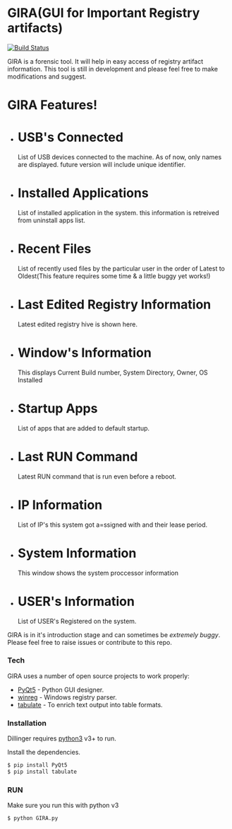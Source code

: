 # GIRA(GUI for Important Registry artifacts)



[![Build Status](https://travis-ci.org/joemccann/dillinger.svg?branch=master)](https://travis-ci.org/joemccann/dillinger)

GIRA is a forensic tool. It will help in easy access of registry artifact information. This tool is still in development and please feel free to make modifications and suggest.


# GIRA Features!

  - # USB's Connected
      List of USB devices connected to the machine. As of now, only names are displayed. future version will include unique identifier. 
  - # Installed Applications
      List of installed application in the system. this information is retreived from uninstall apps list.
  - # Recent Files
      List of recently used files by the particular user in the order of Latest to Oldest(This feature requires some time & a little buggy yet works!)
  - # Last Edited Registry Information
      Latest edited registry hive is shown here.
  - # Window's Information
      This displays Current Build number, System Directory, Owner, OS Installed
  - # Startup Apps
      List of apps that are added to default startup. 
  - # Last RUN Command
      Latest RUN command that is run even before a reboot.
  - # IP Information
      List of IP's this system got a=ssigned with and their lease period.
  - # System Information
      This window shows the system proccessor information
  - # USER's Information
      List of USER's Registered on the system.

GIRA is in it's introduction stage and can sometimes be *extremely buggy*. Please feel free to raise issues or contribute to this repo.

### Tech

GIRA uses a number of open source projects to work properly:

* [PyQt5](https://pypi.org/project/PyQt5/) - Python GUI designer.
* [winreg](https://docs.python.org/3/library/winreg.html) - Windows registry parser.
* [tabulate](https://pypi.org/project/tabulate/) - To enrich text output into table formats.

### Installation

Dillinger requires [python3](https://www.python.org/download/releases/3.0/) v3+ to run.

Install the dependencies.

```sh
$ pip install PyQt5
$ pip install tabulate
```

### RUN

Make sure you run this with python v3

```sh
$ python GIRA.py

